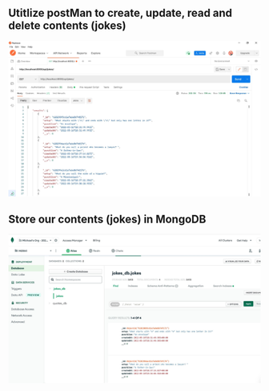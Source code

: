 ## Utitlize postMan to create, update, read and delete contents (jokes)

![img](./postMan_all.JPG)

## Store our contents (jokes) in MongoDB

![img](./mongoose_all.JPG)
